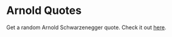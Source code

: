 Arnold Quotes
=============

Get a random Arnold Schwarzenegger quote. Check it out [here](http://pipecork.github.io/arnold-quotes/).
